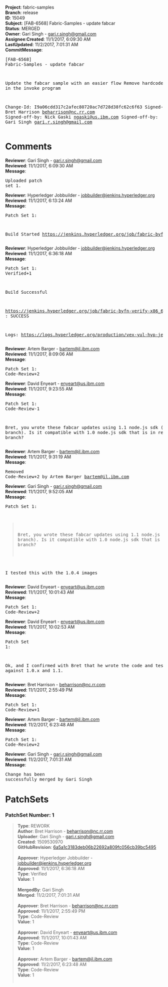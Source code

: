 <strong>Project</strong>: fabric-samples</br><strong>Branch</strong>: release<br><strong>ID</strong>: 15049<br><strong>Subject</strong>: [FAB-6568] Fabric-Samples - update fabcar<br><strong>Status</strong>: MERGED<br><strong>Owner</strong>: Gari Singh - gari.r.singh@gmail.com<br><strong>Assignee</strong>:<strong>Created</strong>: 11/1/2017, 6:09:30 AM<br><strong>LastUpdated</strong>: 11/2/2017, 7:01:31 AM<br><strong>CommitMessage</strong>:<br><pre>[FAB-6568] Fabric-Samples - update fabcar

Update the fabcar sample with an easier flow
Remove hardcoded fields in the invoke program

Change-Id: I9a06cdd317c2afec80720ac7d728d38fc62c6f63
Signed-off-by: Bret Harrison <beharrison@nc.rr.com>
Signed-off-by: Nick Gaski <ngaski@us.ibm.com>
Signed-off-by: Gari Singh <gari.r.singh@gmail.com>
</pre><h1>Comments</h1><strong>Reviewer</strong>: Gari Singh - gari.r.singh@gmail.com<br><strong>Reviewed</strong>: 11/1/2017, 6:09:30 AM<br><strong>Message</strong>: <pre>Uploaded patch set 1.</pre><strong>Reviewer</strong>: Hyperledger Jobbuilder - jobbuilder@jenkins.hyperledger.org<br><strong>Reviewed</strong>: 11/1/2017, 6:13:24 AM<br><strong>Message</strong>: <pre>Patch Set 1:

Build Started https://jenkins.hyperledger.org/job/fabric-byfn-verify-x86_64/129/</pre><strong>Reviewer</strong>: Hyperledger Jobbuilder - jobbuilder@jenkins.hyperledger.org<br><strong>Reviewed</strong>: 11/1/2017, 6:36:18 AM<br><strong>Message</strong>: <pre>Patch Set 1: Verified+1

Build Successful 

https://jenkins.hyperledger.org/job/fabric-byfn-verify-x86_64/129/ : SUCCESS

Logs: https://logs.hyperledger.org/production/vex-yul-hyp-jenkins-3/fabric-byfn-verify-x86_64/129</pre><strong>Reviewer</strong>: Artem Barger - bartem@il.ibm.com<br><strong>Reviewed</strong>: 11/1/2017, 8:09:06 AM<br><strong>Message</strong>: <pre>Patch Set 1: Code-Review+2</pre><strong>Reviewer</strong>: David Enyeart - enyeart@us.ibm.com<br><strong>Reviewed</strong>: 11/1/2017, 9:23:55 AM<br><strong>Message</strong>: <pre>Patch Set 1: Code-Review-1

Bret, you wrote these fabcar updates using 1.1 node.js sdk (master branch).  Is it compatible with 1.0 node.js sdk that is in release branch?</pre><strong>Reviewer</strong>: Artem Barger - bartem@il.ibm.com<br><strong>Reviewed</strong>: 11/1/2017, 9:31:19 AM<br><strong>Message</strong>: <pre>Removed Code-Review+2 by Artem Barger <bartem@il.ibm.com>
</pre><strong>Reviewer</strong>: Gari Singh - gari.r.singh@gmail.com<br><strong>Reviewed</strong>: 11/1/2017, 9:52:05 AM<br><strong>Message</strong>: <pre>Patch Set 1:

> Bret, you wrote these fabcar updates using 1.1 node.js sdk (master
 > branch).  Is it compatible with 1.0 node.js sdk that is in release
 > branch?

I tested this with the 1.0.4 images</pre><strong>Reviewer</strong>: David Enyeart - enyeart@us.ibm.com<br><strong>Reviewed</strong>: 11/1/2017, 10:01:43 AM<br><strong>Message</strong>: <pre>Patch Set 1: Code-Review+2</pre><strong>Reviewer</strong>: David Enyeart - enyeart@us.ibm.com<br><strong>Reviewed</strong>: 11/1/2017, 10:02:53 AM<br><strong>Message</strong>: <pre>Patch Set 1:

Ok, and I confirmed with Bret that he wrote the code and tested against 1.0.x and 1.1.</pre><strong>Reviewer</strong>: Bret Harrison - beharrison@nc.rr.com<br><strong>Reviewed</strong>: 11/1/2017, 2:55:49 PM<br><strong>Message</strong>: <pre>Patch Set 1: Code-Review+1</pre><strong>Reviewer</strong>: Artem Barger - bartem@il.ibm.com<br><strong>Reviewed</strong>: 11/2/2017, 6:23:48 AM<br><strong>Message</strong>: <pre>Patch Set 1: Code-Review+2</pre><strong>Reviewer</strong>: Gari Singh - gari.r.singh@gmail.com<br><strong>Reviewed</strong>: 11/2/2017, 7:01:31 AM<br><strong>Message</strong>: <pre>Change has been successfully merged by Gari Singh</pre><h1>PatchSets</h1><h3>PatchSet Number: 1</h3><blockquote><strong>Type</strong>: REWORK<br><strong>Author</strong>: Bret Harrison - beharrison@nc.rr.com<br><strong>Uploader</strong>: Gari Singh - gari.r.singh@gmail.com<br><strong>Created</strong>: 1509530970<br><strong>GitHubRevision</strong>: [6a5a1c3183deb06b22692a809fc056cb39bc5495](https://github.com/hyperledger/fabric-samples/commit/6a5a1c3183deb06b22692a809fc056cb39bc5495)<br><br><strong>Approver</strong>: Hyperledger Jobbuilder - jobbuilder@jenkins.hyperledger.org<br><strong>Approved</strong>: 11/1/2017, 6:36:18 AM<br><strong>Type</strong>: Verified<br><strong>Value</strong>: 1<br><br><strong>MergedBy</strong>: Gari Singh<br><strong>Merged</strong>: 11/2/2017, 7:01:31 AM<br><br><strong>Approver</strong>: Bret Harrison - beharrison@nc.rr.com<br><strong>Approved</strong>: 11/1/2017, 2:55:49 PM<br><strong>Type</strong>: Code-Review<br><strong>Value</strong>: 1<br><br><strong>Approver</strong>: David Enyeart - enyeart@us.ibm.com<br><strong>Approved</strong>: 11/1/2017, 10:01:43 AM<br><strong>Type</strong>: Code-Review<br><strong>Value</strong>: 1<br><br><strong>Approver</strong>: Artem Barger - bartem@il.ibm.com<br><strong>Approved</strong>: 11/2/2017, 6:23:48 AM<br><strong>Type</strong>: Code-Review<br><strong>Value</strong>: 1<br><br></blockquote>